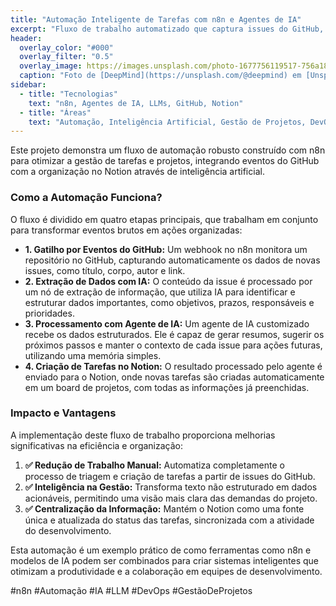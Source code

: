 ```yaml
---
title: "Automação Inteligente de Tarefas com n8n e Agentes de IA"
excerpt: "Fluxo de trabalho automatizado que captura issues do GitHub, extrai dados estruturados com IA, utiliza um agente para gerar insights e cria tarefas no Notion, otimizando a gestão de projetos."
header:
  overlay_color: "#000"
  overlay_filter: "0.5"
  overlay_image: https://images.unsplash.com/photo-1677756119517-756a188d2d94?q=80&w=2070&auto=format&fit=crop&ixlib=rb-4.0.3&ixid=M3wxMjA3fDB8MHxwaG90by1wYWdlfHx8fGVufDB8fHx8fA%3D%3D
  caption: "Foto de [DeepMind](https://unsplash.com/@deepmind) em [Unsplash](https://unsplash.com)"
sidebar:
  - title: "Tecnologias"
    text: "n8n, Agentes de IA, LLMs, GitHub, Notion"
  - title: "Áreas"
    text: "Automação, Inteligência Artificial, Gestão de Projetos, DevOps"
---
```


Este projeto demonstra um fluxo de automação robusto construído com n8n para otimizar a gestão de tarefas e projetos, integrando eventos do GitHub com a organização no Notion através de inteligência artificial.

### Como a Automação Funciona?

O fluxo é dividido em quatro etapas principais, que trabalham em conjunto para transformar eventos brutos em ações organizadas:

*   **1. Gatilho por Eventos do GitHub:** Um webhook no n8n monitora um repositório no GitHub, capturando automaticamente os dados de novas issues, como título, corpo, autor e link.
*   **2. Extração de Dados com IA:** O conteúdo da issue é processado por um nó de extração de informação, que utiliza IA para identificar e estruturar dados importantes, como objetivos, prazos, responsáveis e prioridades.
*   **3. Processamento com Agente de IA:** Um agente de IA customizado recebe os dados estruturados. Ele é capaz de gerar resumos, sugerir os próximos passos e manter o contexto de cada issue para ações futuras, utilizando uma memória simples.
*   **4. Criação de Tarefas no Notion:** O resultado processado pelo agente é enviado para o Notion, onde novas tarefas são criadas automaticamente em um board de projetos, com todas as informações já preenchidas.

### Impacto e Vantagens

A implementação deste fluxo de trabalho proporciona melhorias significativas na eficiência e organização:

1.  **✅ Redução de Trabalho Manual:** Automatiza completamente o processo de triagem e criação de tarefas a partir de issues do GitHub.
2.  **✅ Inteligência na Gestão:** Transforma texto não estruturado em dados acionáveis, permitindo uma visão mais clara das demandas do projeto.
3.  **✅ Centralização da Informação:** Mantém o Notion como uma fonte única e atualizada do status das tarefas, sincronizada com a atividade do desenvolvimento.

Esta automação é um exemplo prático de como ferramentas como n8n e modelos de IA podem ser combinados para criar sistemas inteligentes que otimizam a produtividade e a colaboração em equipes de desenvolvimento.

#n8n #Automação #IA #LLM #DevOps #GestãoDeProjetos